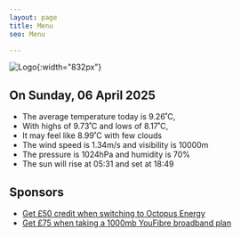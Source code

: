 ```yaml
---
layout: page
title: Menu
seo: Menu

---
```


![Logo](/images/logo.jpg){:width="832px"}

<!-- weather_marker starts -->
## On Sunday, 06 April 2025

- The average temperature today is 9.26˚C,
- With highs of 9.73˚C and lows of 8.17˚C,
- It may feel like 8.99˚C with few clouds
- The wind speed is 1.34m/s and visibility is 10000m
- The pressure is 1024hPa and humidity is 70%
- The sun will rise at 05:31 and set at 18:49

<!-- weather_marker ends -->

## Sponsors

- [Get £50 credit when switching to Octopus Energy](https://bit.ly/3oD1nnS)
- [Get £75 when taking a 1000mb YouFibre broadband plan](https://aklam.io/91zWhU?)




